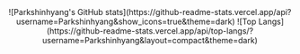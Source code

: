 <div align=center>
  ![Parkshinhyang's GitHub stats](https://github-readme-stats.vercel.app/api?username=Parkshinhyang&show_icons=true&theme=dark)
  ![Top Langs](https://github-readme-stats.vercel.app/api/top-langs/?username=Parkshinhyang&layout=compact&theme=dark)
</div>

<!--
**Parkshinhyang/Parkshinhyang** is a ✨ _special_ ✨ repository because its `README.md` (this file) appears on your GitHub profile.

Here are some ideas to get you started:

- 🔭 I’m currently working on ...
- 🌱 I’m currently learning ...
- 👯 I’m looking to collaborate on ...
- 🤔 I’m looking for help with ...
- 💬 Ask me about ...
- 📫 How to reach me: ...
- 😄 Pronouns: ...
- ⚡ Fun fact: ...
-->
